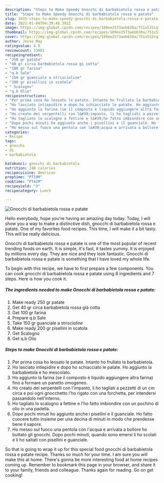 ```yaml
---
description: "Steps to Make Speedy Gnocchi di barbabietola rossa e patate"
title: "Steps to Make Speedy Gnocchi di barbabietola rossa e patate"
slug: 1035-steps-to-make-speedy-gnocchi-di-barbabietola-rossa-e-patate
date: 2021-01-04T04:39:48.392Z
image: https://img-global.cpcdn.com/recipes/189ee2573aeb630a/751x532cq70/gnocchi-di-barbabietola-rossa-e-patate-recipe-main-photo.jpg
thumbnail: https://img-global.cpcdn.com/recipes/189ee2573aeb630a/751x532cq70/gnocchi-di-barbabietola-rossa-e-patate-recipe-main-photo.jpg
cover: https://img-global.cpcdn.com/recipes/189ee2573aeb630a/751x532cq70/gnocchi-di-barbabietola-rossa-e-patate-recipe-main-photo.jpg
author: Jesse May
ratingvalue: 4.9
reviewcount: 33001
recipeingredient:
- "250 gr patate"
- "40 gr circa barbabietola rossa gi cotta"
- "100 gr farina"
- "q.b Sale"
- "150 gr guanciale a striscioline"
- "200 gr pisellini in scatola"
- " Scalogno"
- "q.b Olio"
recipeinstructions:
- "Per prima cosa ho lessato le patate. Intanto ho frullato la barbabietola."
- "Ho lasciato intiepidire e dopo ho schiacciato le patate. Ho aggiunto la barbabietola e ho mescolato."
- "Ho aggiunto la farina (se il composto è liquido aggiungere altra farina) fino a formare un panetto omogeneo."
- "Ho creato dei serpentelli con l&#39;impasto, li ho tagliati a pezzetti di un cm circa e poi ogni gnocchetto l&#39;ho rigato con una forchetta, per intendersi passandolo nell&#39;interno."
- "Ho tagliato lo scalogno a fettine e l&#39;ho fatto imbiondire con un pochino di olio in una padella."
- "Dopo pochi minuti ho aggiunto anche i pisellini e il guanciale. Ho fatto cuocere tutto insieme per una decina di minuti in modo che prendesse bene il sapore."
- "Ho messo sul fuoco una pentola con l&#39;acqua e arrivata a bollore ho buttato gli gnocchi. Dopo pochi minuti, quando sono emersi li ho scolati e li ho saltati con pisellini e guanciale."
categories:
- Recipe
tags:
- gnocchi
- di
- barbabietola

katakunci: gnocchi di barbabietola 
nutrition: 248 calories
recipecuisine: American
preptime: "PT19M"
cooktime: "PT42M"
recipeyield: "3"
recipecategory: Lunch

---
```



![Gnocchi di barbabietola rossa e patate](https://img-global.cpcdn.com/recipes/189ee2573aeb630a/751x532cq70/gnocchi-di-barbabietola-rossa-e-patate-recipe-main-photo.jpg)

Hello everybody, hope you're having an amazing day today. Today, I will show you a way to make a distinctive dish, gnocchi di barbabietola rossa e patate. One of my favorites food recipes. This time, I will make it a bit tasty. This will be really delicious.

Gnocchi di barbabietola rossa e patate is one of the most popular of recent trending foods on earth. It is simple, it's fast, it tastes yummy. It is enjoyed by millions every day. They are nice and they look fantastic. Gnocchi di barbabietola rossa e patate is something that I have loved my whole life.




To begin with this recipe, we have to first prepare a few components. You can cook gnocchi di barbabietola rossa e patate using 8 ingredients and 7 steps. Here is how you cook it.

<!--inarticleads1-->

##### The ingredients needed to make Gnocchi di barbabietola rossa e patate:

1. Make ready 250 gr patate
1. Get 40 gr circa barbabietola rossa già cotta
1. Get 100 gr farina
1. Prepare q.b Sale
1. Take 150 gr guanciale a striscioline
1. Make ready 200 gr pisellini in scatola
1. Get  Scalogno
1. Get q.b Olio




<!--inarticleads2-->

##### Steps to make Gnocchi di barbabietola rossa e patate:

1. Per prima cosa ho lessato le patate. Intanto ho frullato la barbabietola.
1. Ho lasciato intiepidire e dopo ho schiacciato le patate. Ho aggiunto la barbabietola e ho mescolato.
1. Ho aggiunto la farina (se il composto è liquido aggiungere altra farina) fino a formare un panetto omogeneo.
1. Ho creato dei serpentelli con l&#39;impasto, li ho tagliati a pezzetti di un cm circa e poi ogni gnocchetto l&#39;ho rigato con una forchetta, per intendersi passandolo nell&#39;interno.
1. Ho tagliato lo scalogno a fettine e l&#39;ho fatto imbiondire con un pochino di olio in una padella.
1. Dopo pochi minuti ho aggiunto anche i pisellini e il guanciale. Ho fatto cuocere tutto insieme per una decina di minuti in modo che prendesse bene il sapore.
1. Ho messo sul fuoco una pentola con l&#39;acqua e arrivata a bollore ho buttato gli gnocchi. Dopo pochi minuti, quando sono emersi li ho scolati e li ho saltati con pisellini e guanciale.




So that is going to wrap it up for this special food gnocchi di barbabietola rossa e patate recipe. Thanks so much for your time. I am sure you will make this at home. There's gonna be more interesting food at home recipes coming up. Remember to bookmark this page in your browser, and share it to your family, friends and colleague. Thanks again for reading. Go on get cooking!

